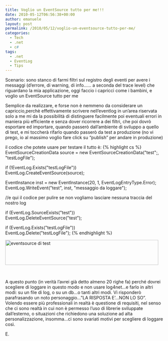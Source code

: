```yaml
---
title: Voglio un EventSource tutto per me!!!
date: 2010-05-12T06:56:38+00:00
author: emanuele
layout: post
permalink: /2010/05/12/voglio-un-eventsource-tutto-per-me/
categories:
  - Tech
  - .net
  - c#
tags:
  - .net
  - EventLog
  - Tips
---
```

Scenario: sono stanco di farmi filtri sul registro degli eventi per avere i messaggi (d&rsquo;errore, di warning, di info&hellip;&hellip; a seconda del trace level) che riguardano la mia applicazione, oggi faccio i capricci come i bambini, e voglio un EventSource tutto per me

Semplice da realizzare, e forse non &egrave; nemmeno da considerare un capriccio,perch&egrave; effettivamente scrivere nell&rsquo;eventlog in un&rsquo;area riservata solo a me mi da la possibilit&agrave; di distinguere facilmente poi eventuali errori in maniera pi&ugrave; efficiente e senza dover ricorrere a dei filtri, che poi dovr&ograve; esportare ed importare, quando passer&ograve; dall&rsquo;ambiente di sviluppo a quello di test, e mi toccher&agrave; rifarlo quando passer&ograve; da test a produzione (no vi prego, io al massimo voglio fare click su &ldquo;publish&rdquo; per andare in produzione)

il codice che potete usare per testare il tutto &egrave;:
{% highlight cs %}
 EventSourceCreationData source = new EventSourceCreationData("test";, "testLogFile");   

 if (!EventLog.Exists("testLogFile"))   
    EventLog.CreateEventSource(source); 
 
 EventInstance inst = new EventInstance(20, 1, EventLogEntryType.Error);   
 EventLog.WriteEvent("test", inst, "messaggio da loggare"); 
 
 //e qui il codice per pulire se non vogliamo lasciare nessuna traccia del nostro log
 
 if (EventLog.SourceExists("test"))   
    EventLog.DeleteEventSource("test"); 
 
 if (EventLog.Exists("testLogFile"))   
    EventLog.Delete("testLogFile");
{% endhighlight %}

<a target="_blank" href="{{ site.url }}/assets/imgs/posts/2055.eventsourceditest_1AE06652.png">
<img height="80" width="488" src="{{ site.url }}/assets/imgs/posts/2055.eventsourceditest_1AE06652.png" alt="eventsource di test" border="0" title="eventsource di test" style="display:inline;border-width:0;" /></a>

&nbsp;

A questo punto (in verit&agrave; l&rsquo;avrei gi&agrave; detto almeno 20 righe fa) perch&eacute; dovrei scegliere di loggare in questo modo e non usare log4net&hellip;e farlo in altri modi: su un file di log, o su un db&hellip;o tanti altri modi. Vi risponder&ograve; parafrasando un noto personaggio&hellip;&rdquo;LA RISPOSTA E&rsquo;&hellip;NON LO SO&rdquo;.
Volendo essere più professionali in realtà è questione di requisiti,  nel senso che ci sono realt&agrave; in cui non &egrave; permesso l&rsquo;uso di librerie sviluppate dall&rsquo;esterno, o situazioni che richiedono una soluzione ad alta personalizzazione, insomma&hellip;ci sono svariati motivi per scegliere di loggare cos&igrave;.

E.